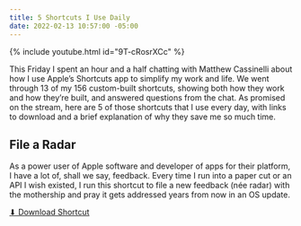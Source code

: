 ```yaml
---
title: 5 Shortcuts I Use Daily
date: 2022-02-13 10:57:00 -05:00
---
```


{% include youtube.html id="9T-cRosrXCc" %}

This Friday I spent an hour and a half chatting with
Matthew Cassinelli about how I use Apple’s Shortcuts app to simplify my work and life. We went through 13 of my 156 custom-built shortcuts, showing both how they work and how they’re built, and answered questions from the chat. As promised on the stream, here are 5 of those shortcuts that I use every day, with links to download and a brief explanation of why they save me so much time.

## File a Radar

As a power user of Apple software and developer of apps for their platform, I have a lot of, shall we say, feedback. Every time I run into a paper cut or an API I wish existed, I run this shortcut to file a new feedback (née radar) with the mothership and pray it gets addressed years from now in an OS update.

[⬇ Download Shortcut](https://www.icloud.com/shortcuts/09d1b78eb173464897bb7802ed7cc8a5)